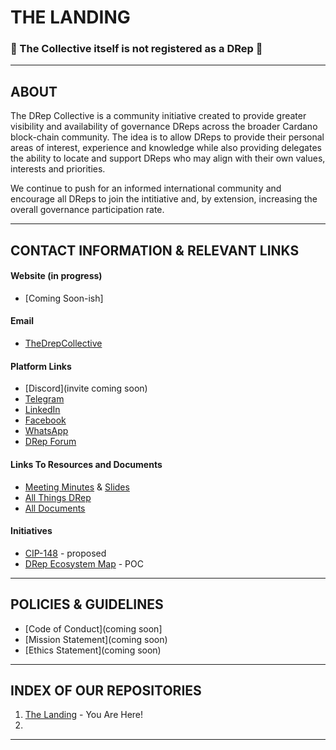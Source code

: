 # THE LANDING
### 🛑 The Collective itself is not registered as a DRep 🛑
---

## ABOUT
The DRep Collective is a community initiative created to provide greater visibility and availability of governance DReps across the broader Cardano block-chain community. The idea is to allow DReps to provide their personal areas of interest, experience and knowledge while also providing delegates the ability to locate and support DReps who may align with their own values, interests and priorities.

We continue to push for an informed international community and encourage all DReps to join the intitiative and, by extension, increasing the overall governance participation rate.

---

## CONTACT INFORMATION & RELEVANT LINKS

#### Website (in progress)
- [Coming Soon-ish]

#### Email
- [TheDrepCollective](mailto:thedrepcollective@gmail.com)

#### Platform Links
- [Discord](invite coming soon)
- [Telegram](https://t.me/+Y1HJLBoLK-UyNDc5)
- [LinkedIn](https://www.linkedin.com/company/the-drep-collective/)
- [Facebook](https://www.facebook.com/profile.php?id=61572466194346)
- [WhatsApp](https://chat.whatsapp.com/KZVsqc3GrLhIkkyMX6KKYR)
- [DRep Forum](https://linktr.ee/drepforum)

#### Links To Resources and Documents
- [Meeting Minutes](https://github.com/DRep-Collective/Landing/tree/main/docs/meeting-minutes) & [Slides](https://github.com/DRep-Collective/Landing/tree/main/docs/meeting-minutes/slides)
- [All Things DRep](https://github.com/DRep-Collective/landing/blob/main/resources/all-things-drep.md)
- [All Documents](https://github.com/DRep-Collective/Landing/blob/main/docs/index.md)

#### Initiatives
- [CIP-148](https://drep-eco.vercel.app/cip148) - proposed
- [DRep Ecosystem Map](https://drep-eco.vercel.app/map) - POC

---

## POLICIES & GUIDELINES
- [Code of Conduct](coming soon]
- [Mission Statement](coming soon)
- [Ethics Statement](coming soon)

---

## INDEX OF OUR REPOSITORIES
1. [The Landing](https://github.com/DRep-Collective/landing) - You Are Here!
2. 
---

